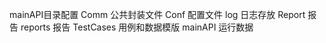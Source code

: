 mainAPI目录配置
Comm    公共封装文件
Conf    配置文件
log     日志存放
Report  报告
reports 报告
TestCases   用例和数据模版
mainAPI     运行数据
